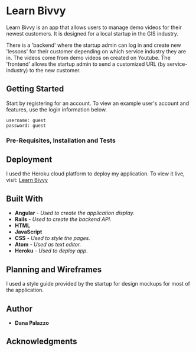 # Learn Bivvy
Learn Bivvy is an app that allows users to manage demo videos for their newest customers. It is designed for a local startup in the GIS industry.

There is a 'backend' where the startup admin can log in and create new 'lessons' for their customer depending on which service industry they are in. The videos come from demo videos on created on Youtube. The 'frontend' allows the startup admin to send a customized URL (by service-industry) to the new customer.

## Getting Started

Start by registering for an account. To view an example user's account and features, use the login information below.
```
username: guest
password: guest
```

### Pre-Requisites, Installation and Tests


## Deployment
I used the Heroku cloud platform to deploy my application. To view it live, visit:
[Learn Bivvy](https://learn-bivvy-frontend.herokuapp.com/)


## Built With

* **Angular** - *Used to create the application display.*
* **Rails** - *Used to create the backend API.*
* **HTML**
* **JavaScript**
* **CSS** - *Used to style the pages.*
* **Atom** - *Used as text editor.*
* **Heroku** - *Used to deploy app.*


## Planning and Wireframes
I used a style guide provided by the startup for design mockups for most of the application.

## Author
* **Dana Palazzo**


## Acknowledgments
